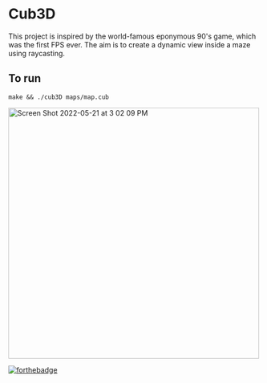 # Cub3D

This project is inspired by the world-famous eponymous 90's game, which was the first FPS ever. The aim is to create a dynamic view inside a maze using raycasting.

## To run

```
make && ./cub3D maps/map.cub
```
<p>
<img width="500" alt="Screen Shot 2022-05-21 at 3 02 09 PM" src="https://user-images.githubusercontent.com/105823790/169653063-fd878958-df57-4bb5-9fb4-148fbe29bd04.png">
 </p>


[![forthebadge](https://forthebadge.com/images/badges/made-with-c.svg)](https://forthebadge.com)


